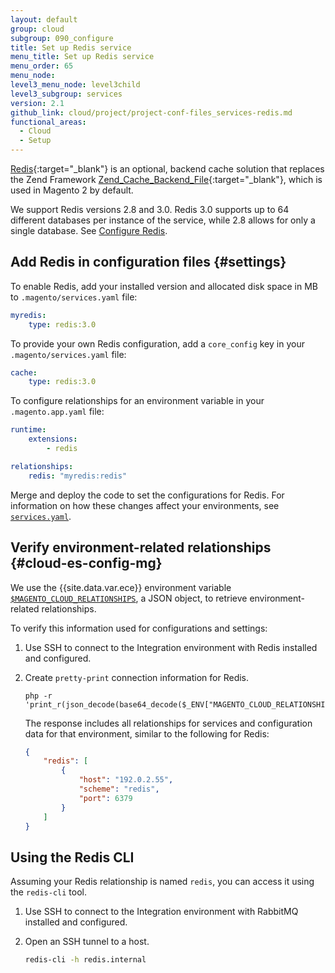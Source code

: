 ```yaml
---
layout: default
group: cloud
subgroup: 090_configure
title: Set up Redis service
menu_title: Set up Redis service
menu_order: 65
menu_node:
level3_menu_node: level3child
level3_subgroup: services
version: 2.1
github_link: cloud/project/project-conf-files_services-redis.md
functional_areas:
  - Cloud
  - Setup
---
```


[Redis](http://redis.io){:target="\_blank"} is an optional, backend cache solution that replaces the Zend Framework [Zend_Cache_Backend_File](http://framework.zend.com/apidoc/1.0/Zend_Cache/Backend/Zend_Cache_Backend_File.html){:target="\_blank"}, which is used in Magento 2 by default.

We support Redis versions 2.8 and 3.0. Redis 3.0 supports up to 64 different databases per instance of the service, while 2.8 allows for only a single database. See [Configure Redis]({{page.baseurl}}/config-guide/redis/config-redis.html).

## Add Redis in configuration files {#settings}
To enable Redis, add your installed version and allocated disk space in MB to `.magento/services.yaml` file:

```yaml
myredis:
    type: redis:3.0
```

To provide your own Redis configuration, add a `core_config` key in your `.magento/services.yaml` file:

```yaml
cache:
    type: redis:3.0
```

To configure relationships for an environment variable in your `.magento.app.yaml` file:

```yaml
runtime:
    extensions:
        - redis

relationships:
    redis: "myredis:redis"
```

Merge and deploy the code to set the configurations for Redis. For information on how these changes affect your environments, see [`services.yaml`]({{page.baseurl}}/cloud/project/project-conf-files_services.html).

## Verify environment-related relationships {#cloud-es-config-mg}
We use the {{site.data.var.ece}} environment variable [`$MAGENTO_CLOUD_RELATIONSHIPS`]({{page.baseurl}}/cloud/env/environment-vars_cloud.html), a JSON object, to retrieve environment-related relationships.

To verify this information used for configurations and settings:

1.  Use SSH to connect to the Integration environment with Redis installed and configured.
1.  Create `pretty-print` connection information for Redis.

    ```
    php -r 'print_r(json_decode(base64_decode($_ENV["MAGENTO_CLOUD_RELATIONSHIPS"])));'
    ```

    The response includes all relationships for services and configuration data for that environment, similar to the following for Redis:

    ```json
    {
        "redis": [
            {
                "host": "192.0.2.55",
                "scheme": "redis",
                "port": 6379
            }
        ]
    }
    ```

## Using the Redis CLI
Assuming your Redis relationship is named `redis`, you can access it using the `redis-cli` tool.

1.  Use SSH to connect to the Integration environment with RabbitMQ installed and configured.
1.  Open an SSH tunnel to a host.

    ```bash
    redis-cli -h redis.internal
    ```
